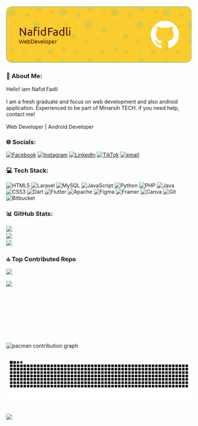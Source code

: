 ![profile](img/header.png)

<!--
**Napid23/Napid23** is a ✨ _special_ ✨ repository because its `README.md` (this file) appears on your GitHub profile.
-->

### 💫 About Me:
Hello! iam Nafid Fadli<br><br>I am a fresh graduate and focus on web development and also android application. Experienced to be part of Minarsih TECH. if you need help, contact me!<br><br>Web Developer | Android Developer


### 🌐 Socials:
[![Facebook](https://img.shields.io/badge/Facebook-%231877F2.svg?logo=Facebook&logoColor=white)](https://www.facebook.com/nafid.fadli.3) [![Instagram](https://img.shields.io/badge/Instagram-%23E4405F.svg?logo=Instagram&logoColor=white)](https://instagram.com/nafid.fdl) [![LinkedIn](https://img.shields.io/badge/LinkedIn-%230077B5.svg?logo=linkedin&logoColor=white)](https://www.linkedin.com/in/nafid-fadli-1445a1330) [![TikTok](https://img.shields.io/badge/TikTok-%23000000.svg?logo=TikTok&logoColor=white)](https://tiktok.com/@npd) [![email](https://img.shields.io/badge/Email-D14836?logo=gmail&logoColor=white)](mailto:nafidnofal@gmail.com) 

### 💻 Tech Stack:
![HTML5](https://img.shields.io/badge/html5-%23E34F26.svg?style=flat&logo=html5&logoColor=white) ![Laravel](https://img.shields.io/badge/laravel-%23FF2D20.svg?style=flat&logo=laravel&logoColor=white) ![MySQL](https://img.shields.io/badge/mysql-4479A1.svg?style=flat&logo=mysql&logoColor=white) ![JavaScript](https://img.shields.io/badge/javascript-%23323330.svg?style=flat&logo=javascript&logoColor=%23F7DF1E) ![Python](https://img.shields.io/badge/python-3670A0?style=flat&logo=python&logoColor=ffdd54) ![PHP](https://img.shields.io/badge/php-%23777BB4.svg?style=flat&logo=php&logoColor=white) ![Java](https://img.shields.io/badge/java-%23ED8B00.svg?style=flat&logo=openjdk&logoColor=white) ![CSS3](https://img.shields.io/badge/css3-%231572B6.svg?style=flat&logo=css3&logoColor=white) ![Dart](https://img.shields.io/badge/dart-%230175C2.svg?style=flat&logo=dart&logoColor=white) ![Flutter](https://img.shields.io/badge/Flutter-%2302569B.svg?style=flat&logo=Flutter&logoColor=white) ![Apache](https://img.shields.io/badge/apache-%23D42029.svg?style=flat&logo=apache&logoColor=white) ![Figma](https://img.shields.io/badge/figma-%23F24E1E.svg?style=flat&logo=figma&logoColor=white) ![Framer](https://img.shields.io/badge/Framer-black?style=flat&logo=framer&logoColor=blue) ![Canva](https://img.shields.io/badge/Canva-%2300C4CC.svg?style=flat&logo=Canva&logoColor=white) ![Git](https://img.shields.io/badge/git-%23F05033.svg?style=flat&logo=git&logoColor=white) ![Bitbucket](https://img.shields.io/badge/bitbucket-%230047B3.svg?style=flat&logo=bitbucket&logoColor=white)
### 📊 GitHub Stats:
![](https://github-readme-stats.vercel.app/api?username=Napid23&theme=synthwave&hide_border=true&include_all_commits=true&count_private=true)<br/>
![](https://nirzak-streak-stats.vercel.app/?user=Napid23&theme=synthwave&hide_border=true)<br/>
![](https://github-readme-stats.vercel.app/api/top-langs/?username=Napid23&theme=synthwave&hide_border=true&include_all_commits=true&count_private=true&layout=compact)

### 🔝 Top Contributed Repo
![](https://github-contributor-stats.vercel.app/api?username=Napid23&limit=5&theme=synthwave&combine_all_yearly_contributions=true)


<img align="left" height="150" src="https://user-images.githubusercontent.com/74038190/216120986-f2752ca9-fe82-4aa3-befe-0a58db010d85.png"  />

<br clear="both">

<br clear="both">

<picture>
  <source media="(prefers-color-scheme: dark)" srcset="https://raw.githubusercontent.com/Napid23/Napid23/output/pacman-contribution-graph-dark.svg">
  <source media="(prefers-color-scheme: light)" srcset="https://raw.githubusercontent.com/Napid23/Napid23/output/pacman-contribution-graph.svg">
  <img alt="pacman contribution graph" src="https://raw.githubusercontent.com/Napid23/Napid23/output/pacman-contribution-graph.svg">
</picture>

###

<img src="https://raw.githubusercontent.com/Napid23/Napid23/output/snake.svg" alt="Snake animation" />

###

<br clear="both">

<div align="left">
  <img src="https://visitor-badge.laobi.icu/badge?page_id=Napid23.Napid23&left_color=darkslateblue"  />
</div>
